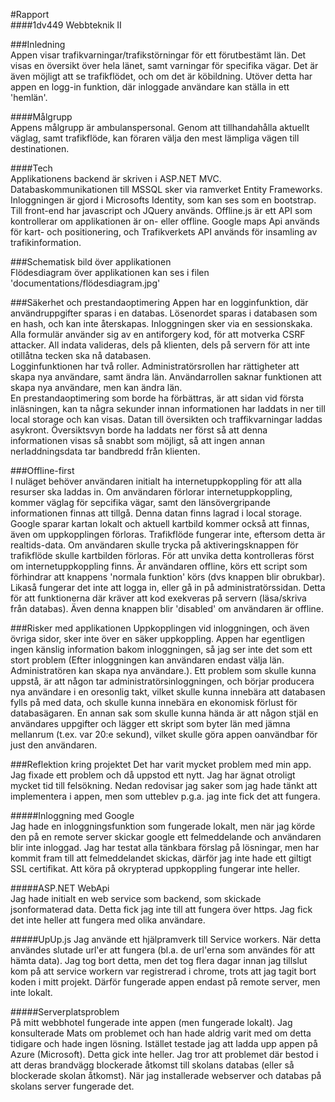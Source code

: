 #Rapport   
####1dv449 Webbteknik II    

###Inledning    
Appen visar trafikvarningar/trafikstörningar för ett förutbestämt län. Det visas en översikt över hela länet, samt varningar för specifika vägar. Det är även möjligt att se trafikflödet, och om det är köbildning. Utöver detta har appen en logg-in funktion, där inloggade användare kan ställa in ett 'hemlän'. 
   
####Målgrupp   
Appens målgrupp är ambulanspersonal. Genom att tillhandahålla aktuellt väglag, samt trafikflöde, kan föraren välja den mest lämpliga vägen till destinationen.   
   
####Tech    
Applikationens backend är skriven i ASP.NET MVC. Databaskommunikationen till MSSQL sker via ramverket Entity Frameworks. Inloggningen är gjord i Microsofts Identity, som kan ses som en bootstrap. Till front-end har javascript och JQuery används. Offline.js är ett API som kontrollerar om applikationen är on- eller offline. Google maps Api används för kart- och positionering, och Trafikverkets API används för insamling av trafikinformation. 


###Schematisk bild över applikationen   
Flödesdiagram över applikationen kan ses i filen 'documentations/flödesdiagram.jpg'


###Säkerhet och prestandaoptimering
Appen har en logginfunktion, där användruppgifter sparas i en databas. Lösenordet sparas i databasen som en hash, och kan inte återskapas. Inloggningen sker via en sessionskaka. Alla formulär använder sig av en antiforgery kod, för att motverka CSRF attacker. All indata valideras, dels på klienten, dels på servern för att inte otillåtna tecken ska nå databasen.   
Logginfunktionen har två roller. Administratörsrollen har rättigheter att skapa nya användare, samt ändra län. Användarrollen saknar funktionen att skapa nya användare, men kan ändra län.    
En prestandaoptimering som borde ha förbättras, är att sidan vid första inläsningen, kan ta några sekunder innan informationen har laddats in ner till local storage och kan visas. Datan till översikten och traffikvarningar laddas asykront. Översiktsvyn borde ha laddats ner först så att denna informationen visas så snabbt som möjligt, så att ingen annan nerladdningsdata tar bandbredd från klienten.  

###Offline-first    
I nuläget behöver användaren initialt ha internetuppkoppling för att alla resurser ska laddas in. Om användaren förlorar internetuppkoppling, kommer väglag för sepcifika vägar, samt den länsövergripande informationen finnas att tillgå. Denna datan finns lagrad i local storage. Google sparar kartan lokalt och aktuell kartbild kommer också att finnas, även om uppkopplingen förloras. Trafikflöde fungerar inte, eftersom detta är realtids-data. Om användaren skulle trycka på aktiveringsknappen för trafikflöde skulle kartbilden förloras. För att unvika detta kontrolleras först om internetuppkoppling finns. Är användaren offline, körs ett script som förhindrar att knappens 'normala funktion' körs (dvs knappen blir obrukbar). Likaså fungerar det inte att logga in, eller gå in på administratörssidan. Detta för att funktionerna där kräver att kod exekveras på servern (läsa/skriva från databas). Även denna knappen blir 'disabled' om användaren är offline. 


###Risker med applikationen
Uppkopplingen vid inloggningen, och även övriga sidor, sker inte över en säker uppkoppling. Appen har egentligen ingen känslig information bakom inloggningen, så jag ser inte det som ett stort problem (Efter inloggningen kan användaren endast välja län. Administratören kan skapa nya användare.). Ett problem som skulle kunna uppstå, är att någon tar administratörsinloggningen, och börjar producera nya användare i en oresonlig takt, vilket skulle kunna innebära att databasen fylls på med data, och skulle kunna innebära en ekonomisk förlust för databasägaren. En annan sak som skulle kunna hända är att någon stjäl en användares uppgifter och lägger ett skript som byter län med jämna mellanrum (t.ex. var 20:e sekund), vilket skulle göra appen oanvändbar för just den användaren. 


###Reflektion kring projektet
Det har varit mycket problem med min app. Jag fixade ett problem och då uppstod ett nytt. Jag har ägnat otroligt mycket tid till felsökning. Nedan redovisar jag saker som jag hade tänkt att implementera i appen, men som utteblev p.g.a. jag inte fick det att fungera. 
    
#####Inloggning med Google    
Jag hade en inloggningsfunktion som fungerade lokalt, men när jag körde den på en remote server skickar google ett felmeddelande och användaren blir inte inloggad. Jag har testat alla tänkbara förslag på lösningar, men har kommit fram till att felmeddelandet skickas, därför jag inte hade ett giltigt SSL certifikat. Att köra på okrypterad uppkoppling fungerar inte heller.    

#####ASP.NET WebApi    
Jag hade initialt en web service som backend, som skickade jsonformaterad data. Detta fick jag inte till att fungera över https. Jag fick det inte heller att fungera med olika användare.   
    
#####UpUp.js
Jag använde ett hjälpramverk till Service workers. När detta användes slutade url'er att fungera (bl.a. de url'erna som användes för att hämta data). Jag tog bort detta, men det tog flera dagar innan jag tillslut kom på att service workern var registrerad i chrome, trots att jag tagit bort koden i mitt projekt. Därför fungerade appen endast på remote server, men inte lokalt. 

#####Serverplatsproblem    
På mitt webbhotel fungerade inte appen (men fungerade lokalt). Jag konsulterade Mats om problemet och han hade aldrig varit med om detta tidigare och hade ingen lösning. Istället testade jag att ladda upp appen på Azure (Microsoft). Detta gick inte heller. Jag tror att problemet där bestod i att deras brandvägg blockerade åtkomst till skolans databas (eller så blockerade skolan åtkomst). När jag installerade webserver och databas på skolans server fungerade det.



